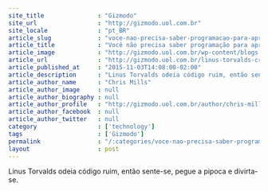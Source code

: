 ```yaml
---
site_title               : "Gizmodo"
site_url                 : "http://gizmodo.uol.com.br"
site_locale              : "pt_BR"
article_slug             : "voce-nao-precisa-saber-programacao-para-apreciar-a-severa-critica-que-o-pai-do-linux-fez"
article_title            : "Você não precisa saber programação para apreciar a severa crítica que o pai do Linux fez"
article_image            : "http://gizmodo.uol.com.br/wp-content/blogs.dir/8/files/2012/06/fuckyou.png"
article_url              : "http://gizmodo.uol.com.br/linus-torvalds-critica-codigo/"
article_published_at     : "2015-11-03T14:08:00-02:00"
article_description      : "Linus Torvalds odeia código ruim, então sente-se, pegue a pipoca e divirta-se."
article_author_name      : "Chris Mills"
article_author_image     : null
article_author_biography : null
article_author_profile   : "http://gizmodo.uol.com.br/author/chris-mills/"
article_author_facebook  : null
article_author_twitter   : null
category                 : ['technology']
tags                     : ['Gizmodo']
permalink                : "/:categories/voce-nao-precisa-saber-programacao-para-apreciar-a-severa-critica-que-o-pai-do-linux-fez/"
layout                   : post
---
```


Linus Torvalds odeia código ruim, então sente-se, pegue a pipoca e divirta-se.
